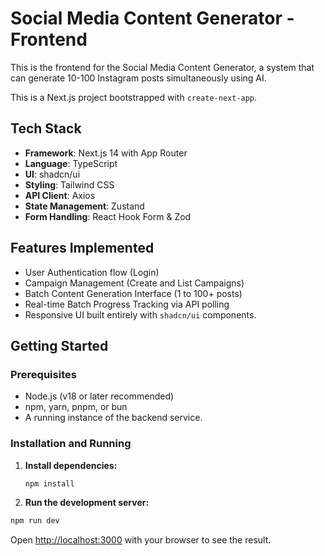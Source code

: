 # Social Media Content Generator - Frontend

This is the frontend for the Social Media Content Generator, a system that can generate 10-100 Instagram posts simultaneously using AI.

This is a Next.js project bootstrapped with `create-next-app`.

## Tech Stack

- **Framework**: Next.js 14 with App Router
- **Language**: TypeScript
- **UI**: shadcn/ui
- **Styling**: Tailwind CSS
- **API Client**: Axios
- **State Management**: Zustand
- **Form Handling**: React Hook Form & Zod

## Features Implemented

- User Authentication flow (Login)
- Campaign Management (Create and List Campaigns)
- Batch Content Generation Interface (1 to 100+ posts)
- Real-time Batch Progress Tracking via API polling
- Responsive UI built entirely with `shadcn/ui` components.

## Getting Started

### Prerequisites

- Node.js (v18 or later recommended)
- npm, yarn, pnpm, or bun
- A running instance of the backend service.

### Installation and Running

1.  **Install dependencies:**

    ```bash
    npm install
    ```

2.  **Run the development server:**

```bash
npm run dev
```

Open [http://localhost:3000](http://localhost:3000) with your browser to see the result.
